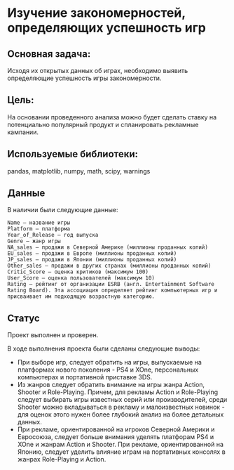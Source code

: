# Изучение закономерностей, определяющих успешность игр

## Основная задача: 
Исходя их открытых данных об играх, необходимо выявить определяющие успешность игры закономерности.

## Цель:
На основании проведенного анализа можно будет сделать ставку на потенциально популярный продукт и спланировать рекламные кампании.

## Используемые библиотеки:
pandas, matplotlib, numpy, math, scipy, warnings

## Данные
В наличии были следующие данные:

    Name — название игры
    Platform — платформа
    Year_of_Release — год выпуска
    Genre — жанр игры
    NA_sales — продажи в Северной Америке (миллионы проданных копий)
    EU_sales — продажи в Европе (миллионы проданных копий)
    JP_sales — продажи в Японии (миллионы проданных копий)
    Other_sales — продажи в других странах (миллионы проданных копий)
    Critic_Score — оценка критиков (максимум 100)
    User_Score — оценка пользователей (максимум 10)
    Rating — рейтинг от организации ESRB (англ. Entertainment Software Rating Board). Эта ассоциация определяет рейтинг компьютерных игр и присваивает им подходящую возрастную категорию.

## Статус
Проект выполнен и проверен.

В ходе выполнения проекта были сделаны следующие выводы:

- При выборе игр, следует обратить на игры, выпускаемые на платформах нового поколения - PS4 и XOne, персональных компьютерах и портативной приставке 3DS.
- Из жанров следует обратить внимание на игры жанра Action, Shooter и Role-Playing. Причем, для рекламы Action и Role-Playing следует выбирать игры известных серий или производителей, среди Shooter можно вкладываться в рекламу и малоизвестных новинок - для оценок этого нужен более глубокий анализ на более детальных данных.
- При рекламе, ориентированной на игроков Северной Америки и Евросоюза, следует больше внимания уделять платфорам PS4 и XOne и жанрам Action и Shooter. При рекламе, ориентированной на Японию, следует уделить влияние играм на портативных консолях в жанрах Role-Playing и Action.
